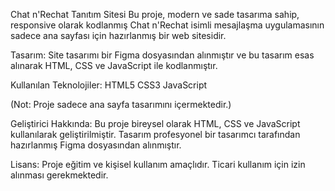Chat n'Rechat Tanıtım Sitesi
Bu proje, modern ve sade tasarıma sahip, responsive olarak kodlanmış Chat n'Rechat isimli mesajlaşma uygulamasının sadece ana sayfası için hazırlanmış bir web sitesidir.

Tasarım:
Site tasarımı bir Figma dosyasından alınmıştır ve bu tasarım esas alınarak HTML, CSS ve JavaScript ile kodlanmıştır.

Kullanılan Teknolojiler:
HTML5
CSS3
JavaScript 

(Not: Proje sadece ana sayfa tasarımını içermektedir.)


Geliştirici Hakkında:
Bu proje bireysel olarak HTML, CSS ve JavaScript kullanılarak geliştirilmiştir. Tasarım profesyonel bir tasarımcı tarafından hazırlanmış Figma dosyasından alınmıştır.

Lisans:
Proje eğitim ve kişisel kullanım amaçlıdır. Ticari kullanım için izin alınması gerekmektedir.

